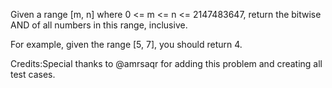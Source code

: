 Given a range [m, n] where 0 <= m <= n <= 2147483647, return the bitwise AND of all numbers in this range, inclusive.


For example, given the range [5, 7], you should return 4.


Credits:Special thanks to @amrsaqr for adding this problem and creating all test cases.